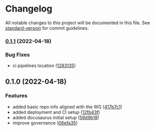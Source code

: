 # Changelog

All notable changes to this project will be documented in this file. See [standard-version](https://github.com/conventional-changelog/standard-version) for commit guidelines.

### [0.1.1](https://github.com/ulisesGascon/secure-nodejs-guidelines/compare/v0.1.0...v0.1.1) (2022-04-18)


### Bug Fixes

* ci pipelines location ([1283135](https://github.com/ulisesGascon/secure-nodejs-guidelines/commits/1283135be0ec02703b72a6d5a8e7c1a379e2d571))

## 0.1.0 (2022-04-18)


### Features

* added basic repo info aligned with the WG ([417b7c1](https://github.com/ulisesGascon/secure-nodejs-guidelines/commits/417b7c17e6a8730f86681393f7fdb367b11366e0))
* added deployment and CI setup ([12fb43f](https://github.com/ulisesGascon/secure-nodejs-guidelines/commits/12fb43fb7590f8ca205e03252d68becc0d33b53c))
* added docusaurus initial setup ([59d9b18](https://github.com/ulisesGascon/secure-nodejs-guidelines/commits/59d9b186e9599aa6ee22c020b1369d6fe3c662c5))
* improve governance ([06efa35](https://github.com/ulisesGascon/secure-nodejs-guidelines/commits/06efa35367214506faba5e600a6559efe31b5fd2))
